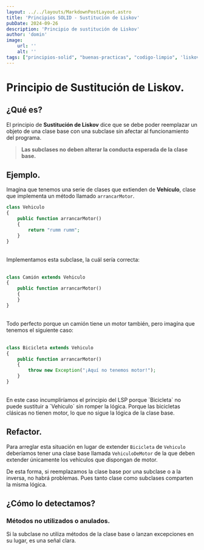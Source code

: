 ```yaml
---
layout: ../../layouts/MarkdownPostLayout.astro
title: 'Principios SOLID - Sustitución de Liskov'
pubDate: 2024-09-26
description: 'Principio de sustitución de Liskov'
author: 'domin'
image:
    url: ''
    alt: ''
tags: ["principios-solid", "buenas-practicas", "codigo-limpio", 'liskov']
---
```


# Principio de Sustitución de Liskov.

## ¿Qué es?
El principio de **Sustitución de Liskov** dice que se debe poder reemplazar un objeto de una clase base con una subclase sin afectar al funcionamiento del programa.

> **Las subclases no deben alterar la conducta esperada de la clase base.**

## Ejemplo.
Imagina que tenemos una serie de clases que extienden de **Vehículo**, clase que implementa un método llamado `arrancarMotor`.

```php
class Vehiculo
{
    public function arrancarMotor()
    {
        return "rumm rumm";
    }
}
```
<br>
Implementamos esta subclase, la cuál sería correcta:
<br><br>

```php
class Camión extends Vehiculo
{
    public function arrancarMotor()
    {
    }
}
```

<br>
Todo perfecto porque un camión tiene un motor también, pero imagína que tenemos el siguiente caso:
<br><br>


```php
class Bicicleta extends Vehiculo
{
    public function arrancarMotor()
    {
        throw new Exception("¡Aquí no tenemos motor!");
    }
}
```
<br>
En este caso incumpliríamos el principio del LSP porque `Bicicleta` no puede sustituir a `Vehiculo` sin romper la lógica. Porque las bicicletas clásicas no tienen motor, lo que no sigue la lógica de la clase base.

## Refactor.
Para arreglar esta situación en lugar de extender `Bicicleta` de `Vehiculo` deberíamos tener una clase base llamada `VehiculoDeMotor` de la que deben extender únicamente los vehiculos que dispongan de motor.

De esta forma, si reemplazamos la clase base por una subclase o a la inversa, no habrá problemas. Pues tanto clase como subclases comparten la misma lógica.

## ¿Cómo lo detectamos?
### Métodos no utilizados o anulados.
Si la subclase no utiliza métodos de la clase base o lanzan excepciones en su lugar, es una señal clara.